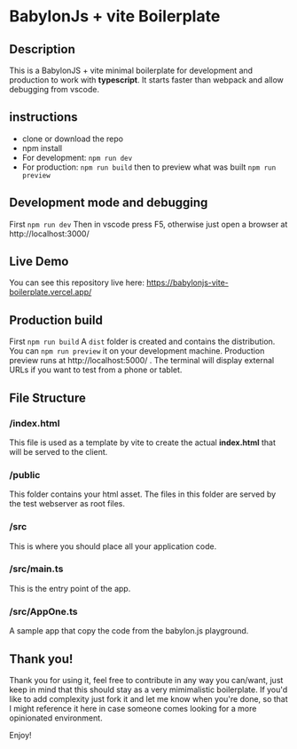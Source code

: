 # BabylonJs + vite Boilerplate

## Description

This is a BabylonJS + vite minimal boilerplate for development and production to work with **typescript**. 
It starts faster than webpack and allow debugging from vscode.

## instructions

- clone or download the repo
- npm install
- For development: `npm run dev`
- For production: `npm run build` then to preview what was built `npm run preview`

## Development mode and debugging
First `npm run dev`
Then in vscode press F5, otherwise just open a browser at http://localhost:3000/

## Live Demo
You can see this repository live here:
https://babylonjs-vite-boilerplate.vercel.app/

## Production build
First `npm run build`
A `dist` folder is created and contains the distribution. 
You can `npm run preview` it on your development machine.
Production preview runs at http://localhost:5000/ . The terminal will display external URLs if you want to test from a phone or tablet.

## File Structure

### /index.html
This file is used as a template by vite to create the actual **index.html** that will be served to the client.

### /public
This folder contains your html asset. The files in this folder are served by the test webserver as root files.

### /src 
This is where you should place all your application code.

### /src/main.ts
This is the entry point of the app. 

### /src/AppOne.ts
A sample app that copy the code from the babylon.js playground.

## Thank you!

Thank you for using it, feel free to contribute in any way you can/want, just keep in mind that this should stay as a very mimimalistic boilerplate. 
If you'd like to add complexity just fork it and let me know when you're done, so that I might reference it here in case someone comes looking for a more opinionated environment.

Enjoy!